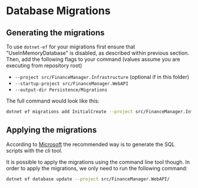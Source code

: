 # Database Migrations

## Generating the migrations
To use `dotnet-ef` for your migrations first ensure that "UseInMemoryDatabase" is disabled, as described within previous section.
Then, add the following flags to your command (values assume you are executing from repository root)

* `--project src/FinanceManager.Infrastructure` (optional if in this folder)
* `--startup-project src/FinanceManager.WebAPI`
* `--output-dir Persistence/Migrations`

The full command would look like this:
``` bash
dotnet ef migrations add InitialCreate --project src/FinanceManager.Infrastructure --startup-project src/FinanceManager.WebAPI --output-dir Persistence/Migrations
```
## Applying the migrations
According to [Microsoft](https://docs.microsoft.com/en-us/ef/core/managing-schemas/migrations/applying) the recommended way
is to generate the SQL scripts with the cli tool.

It is possible to apply the migrations using the command line tool though. In order to apply the migrations,
we only need to run the following command:
``` bash
dotnet ef database update --project src/FinanceManager.WebAPI/
```
